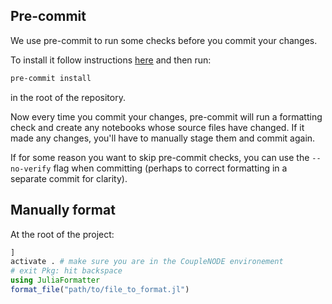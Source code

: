 ## Pre-commit
We use pre-commit to run some checks before you commit your changes.

To install it follow instructions [here](https://pre-commit.com/) and then run:

```bash
pre-commit install
```

in the root of the repository.

Now every time you commit your changes, pre-commit will run a formatting check and create any notebooks whose source files have changed. 
If it made any changes, you'll have to manually stage them and commit again.

If for some reason you want to skip pre-commit checks, you can use the `--no-verify` flag when committing (perhaps to correct formatting in a separate commit for clarity).

## Manually format
At the root of the project:
```julia
]
activate . # make sure you are in the CoupleNODE environement
# exit Pkg: hit backspace
using JuliaFormatter
format_file("path/to/file_to_format.jl")
```
